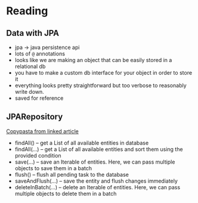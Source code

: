 # Reading

## Data with JPA

- jpa -> java persistence api
- lots of `@` annotations
- looks like we are making an object that can be easily stored in a relational db
- you have to make a custom db interface for your object in order to store it
- everything looks pretty straightforward but too verbose to reasonably write down.
- saved for reference

## JPARepository

[Copypasta from linked article](https://www.baeldung.com/spring-data-repositories)
- findAll() – get a List of all available entities in database
- findAll(…) – get a List of all available entities and sort them using the provided condition
- save(…) – save an Iterable of entities. Here, we can pass multiple objects to save them in a batch
- flush() – flush all pending task to the database
- saveAndFlush(…) – save the entity and flush changes immediately
- deleteInBatch(…) – delete an Iterable of entities. Here, we can pass multiple objects to delete them in a batch
